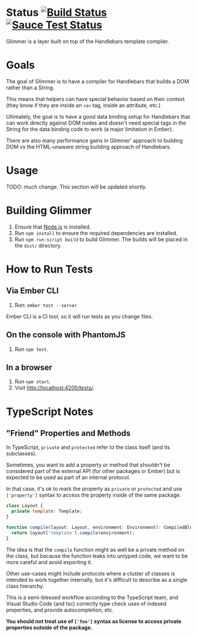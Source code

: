 # Status [![Build Status](https://travis-ci.org/tildeio/glimmer.svg?branch=master)](https://travis-ci.org/tildeio/glimmer) [![Sauce Test Status](https://saucelabs.com/buildstatus/htmlbars-ci)](https://saucelabs.com/u/htmlbars-ci)

Glimmer is a layer built on top of the Handlebars template compiler.

# Goals

The goal of Glimmer is to have a compiler for Handlebars that
builds a DOM rather than a String.

This means that helpers can have special behavior based on their
context (they know if they are inside an `<a>` tag, inside an
attribute, etc.)

Ultimately, the goal is to have a good data binding setup for
Handlebars that can work directly against DOM nodes and doesn't
need special tags in the String for the data binding code to work
(a major limitation in Ember).

There are also many performance gains in Glimmer' approach to building
DOM vs the HTML-unaware string building approach of Handlebars.

# Usage

TODO: much change. This section will be updated shortly.

# Building Glimmer

1. Ensure that [Node.js](http://nodejs.org/) is installed.
2. Run `npm install` to ensure the required dependencies are installed.
3. Run `npm run-script build` to build Glimmer. The builds will be placed in the `dist/` directory.

# How to Run Tests

## Via Ember CLI

1. Run: `ember test --server`

Ember CLI is a CI tool, so it will run tests as you change files.

## On the console with PhantomJS

1. Run `npm test`.

## In a browser

1. Run `npm start`.
2. Visit <http://localhost:4200/tests/>.

# TypeScript Notes

## "Friend" Properties and Methods

In TypeScript, `private` and `protected` refer to the class itself
(and its subclasses).

Sometimes, you want to add a property or method that shouldn't be
considered part of the external API (for other packages or Ember)
but is expected to be used as part of an internal protocol.

In that case, it's ok to mark the property as `private` or
`protected` and use `['property']` syntax to access the property
inside of the same package.

```js
class Layout {
  private template: Template;
}

function compile(layout: Layout, environment: Environment): CompiledBlock {
  return layout['template'].compile(environment);
}
```

The idea is that the `compile` function might as well be a private method
on the class, but because the function leaks into untyped code, we want
to be more careful and avoid exporting it.

Other use-cases might include protocols where a cluster of classes is
intended to work together internally, but it's difficult to describe
as a single class hierarchy.

This is a semi-blessed workflow according to the TypeScript team, and
Visual Studio Code (and tsc) correctly type check uses of indexed
properties, and provide autocompletion, etc.

**You should not treat use of `['foo']` syntax as license to access
private properties outside of the package.**
